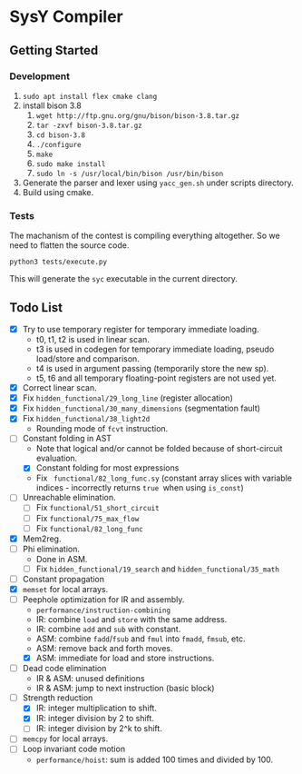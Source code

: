 # SysY Compiler

## Getting Started

### Development

1. `sudo apt install flex cmake clang`
2. install bison 3.8
   1. `wget http://ftp.gnu.org/gnu/bison/bison-3.8.tar.gz`
   2. `tar -zxvf bison-3.8.tar.gz`
   3. `cd bison-3.8`
   4. `./configure`
   5. `make`
   6. `sudo make install`
   7. `sudo ln -s /usr/local/bin/bison /usr/bin/bison`
3. Generate the parser and lexer using `yacc_gen.sh` under scripts directory.
4. Build using cmake.

### Tests

The machanism of the contest is compiling everything altogether. So we need to flatten the source code.

```shell
python3 tests/execute.py
```

This will generate the `syc` executable in the current directory.

## Todo List

- [x] Try to use temporary register for temporary immediate loading.
  - t0, t1, t2 is used in linear scan.
  - t3 is used in codegen for temporary immediate loading, pseudo load/store and comparison.
  - t4 is used in argument passing (temporarily store the new sp).
  - t5, t6 and all temporary floating-point registers are not used yet.
- [x] Correct linear scan.
- [x] Fix `hidden_functional/29_long_line` (register allocation)
- [x] Fix `hidden_functional/30_many_dimensions` (segmentation fault)
- [x] Fix `hidden_functional/38_light2d`
  - Rounding mode of `fcvt` instruction.
- [ ] Constant folding in AST
  - Note that logical and/or cannot be folded because of short-circuit evaluation.
  - [x] Constant folding for most expressions
  - Fix ` functional/82_long_func.sy` (constant array slices with variable indices - incorrectly returns  `true `when using `is_const`)
- [ ] Unreachable elimination.
  - [ ] Fix `functional/51_short_circuit`
  - [ ] Fix `functional/75_max_flow`
  - [ ] Fix `functional/82_long_func`
- [x] Mem2reg.
- [ ] Phi elimination.
  - Done in ASM.
  - [ ] Fix `hidden_functional/19_search` and `hidden_functional/35_math`
- [ ] Constant propagation
- [x] `memset` for local arrays.
- [ ] Peephole optimization for IR and assembly.
  - `performance/instruction-combining`
  - IR: combine `load` and `store` with the same address.
  - IR: combine `add` and `sub` with constant.
  - ASM: combine `fadd`/`fsub` and `fmul` into `fmadd`, `fmsub`, etc.
  - ASM: remove back and forth moves.
  - [x] ASM: immediate for load and store instructions.
- [ ] Dead code elimination
  - IR & ASM: unused definitions
  - IR & ASM: jump to next instruction (basic block)
- [ ] Strength reduction
  - [x] IR: integer multiplication to shift.
  - [x] IR: integer division by 2 to shift.
  - [ ] IR: integer division by 2^k to shift.
- [ ] `memcpy` for local arrays.
- [ ] Loop invariant code motion
  - `performance/hoist`: sum is added 100 times and divided by 100.
